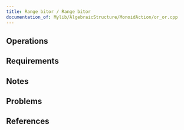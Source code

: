 ```yaml
---
title: Range bitor / Range bitor
documentation_of: Mylib/AlgebraicStructure/MonoidAction/or_or.cpp
---
```


## Operations

## Requirements

## Notes

## Problems

## References
